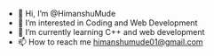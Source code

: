 - 👋 Hi, I’m @HimanshuMude
- 👀 I’m interested in Coding and Web Development
- 🌱 I’m currently learning C++ and web development
- 📫 How to reach me himanshumude01@gmail.com

<!---
HimanshuMude/HimanshuMude is a ✨ special ✨ repository because its `README.md` (this file) appears on your GitHub profile.
You can click the Preview link to take a look at your changes.
--->
